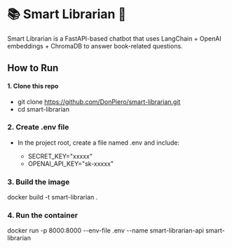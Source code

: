 # 📚 Smart Librarian 🤖

Smart Librarian is a FastAPI-based chatbot that uses LangChain + OpenAI embeddings + ChromaDB to answer book-related questions.

## How to Run

#### 1. Clone this repo

- git clone https://github.com/DonPiero/smart-librarian.git
- cd smart-librarian

### 2. Create .env file

- In the project root, create a file named .env and include:

  - SECRET_KEY="xxxxx"
  - OPENAI_API_KEY="sk-xxxxx"

    
### 3. Build the image
docker build -t smart-librarian .

### 4. Run the container
docker run -p 8000:8000 --env-file .env --name smart-librarian-api smart-librarian